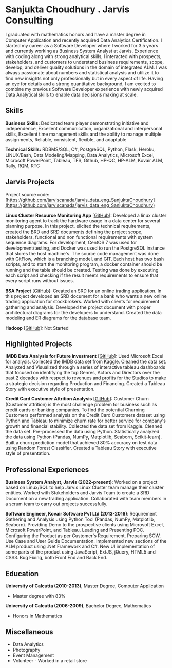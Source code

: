 # Sanjukta Choudhury . Jarvis Consulting

I graduated with mathematics honors and have a master degree in Computer Application and recently acquired Data Analytics Certification. I started my career as a Software Developer where I worked for 3.5 years and currently working as Business System Analyst at Jarvis. Experience with coding along with strong analytical skills, I interacted with prospects, stakeholders, and customers to understand business requirements, scope, develop, and deliver quality solutions in the domain of integrated ALM. I was always passionate about numbers and statistical analysis and utilize it to find new insights not only professionally but in every aspect of life. Having an eye for details and a strong quantitative background, I am excited to combine my previous Software Developer experience with newly acquired Data Analytical skills to enable data decisions making at scale.

## Skills

**Business Skills:** Dedicated team player demonstrating initiative and independence, Excellent communication, organizational and interpersonal skills, Excellent time management skills and the ability to manage multiple assignments, Reliable, consistent, flexible, and adaptable

**Technical Skills:** RDBMS/SQL, C#, PostgreSQL, Python, Flask, Heroku, LINUX/Bash, Data Modeling/Mapping, Data Analytics, Microsoft Excel, Microsoft PowerPoint, Tableau, TFS, Github, HP-QC, HP-ALM, Kovair ALM, Rally, RQM, RTC

## Jarvis Projects

Project source code: [https://github.com/jarviscanada/jarvis_data_eng_SanjuktaChoudhury](https://github.com/jarviscanada/jarvis_data_eng_SanjuktaChoudhury)


**Linux Cluster Resource Monitoring App** [[GitHub](https://github.com/jarviscanada/jarvis_data_eng_SanjuktaChoudhury/tree/master/linux_sql)]: Developed a linux cluster monitoring agent to track the hardware usage in a data center for several planning purpose. In this project, elicited the technical requirements, created the BRD and SRD documents defining the project scope, stakeholders, functional and non functional requirements with system sequence diagrams. For development, CentOS 7 was used for development/testing, and Docker was used to run the PostgreSQL instance that stores the host machine's. The source code management was done with GitFlow, which is a branching model, and GIT. Each host has two bash scripts, and to start the monitoring program, a docker container should be running and the table should be created. Testing was done by executing each script and checking if the result meets requirements to ensure that every script runs without issues.

**BSA Project** [[GitHub](https://github.com/jarviscanada/jarvis_data_eng_SanjuktaChoudhury/tree/master)]: Created an SRD for an online trading application. In this project developed an SRD document for a bank who wants a new online trading application for stockbrokers. Worked with clients for requirement gathering and analysis. Developed the project document with proper architectural diagrams for the developers to understand. Created the data modeling and ER diagrams for the database team.

**Hadoop** [[GitHub](https://github.com/jarviscanada/jarvis_data_eng_SanjuktaChoudhury/tree/master/hadoop)]: Not Started


## Highlighted Projects
**IMDB Data Analysis for Future Investment** [[GitHub](https://github.com/SanjuktaCh/Data-Analytics-Project)]: Used Microsoft Excel for analysis. Collected the IMDB data set from Kaggle. Cleaned the data set. Analyzed and Visualized through a series of interactive tableau dashboards that focused on identifying the top Genres, Actors and Directors over the past 2 decades with respect to revenues and profits for the Studios to make a strategic decision regarding Production and Financing. Created a Tableau Story with executive style of presentation.

**Credit Card Customer Attrition Analysis** [[GitHub](https://github.com/SanjuktaCh/Data-Analytics-Project)]: Customer Churn (Customer attrition) is the most challenge problem for business such as credit cards or banking companies. To find the potential Churning Customers performed analysis on the Credit Card Customers dataset using Python and Tableau to minimize churn rate for better service for company's growth and financial stability. Collected the data set from Kaggle. Cleaned the data set. Pre-processed the data using Python. Statistically analyzed the data using Python (Pandas, NumPy, Matplotlib, Seaborn, Scikit-learn). Built a churn prediction model that achieved 80% accuracy on test data using Random Forest Classifier. Created a Tableau Story with executive style of presentation.


## Professional Experiences

**Business System Analyst, Jarvis (2022-present)**: Worked on a project based on Linux/SQL to help Jarvis Linux Cluster team manage their cluster entities. Worked with Stakeholders and Jarvis Team to create a SRD Document on a new trading application. Collaborated with team members in a scrum team to carry out projects successfully.

**Software Engineer, Kovair Software Pvt Ltd (2013-2016)**: Requirement Gathering and Analysis using Python Tool (Pandas, NumPy, Matplotlib, Seaborn). Providing Demo to the prospective clients using Microsoft Excel, Microsoft PowerPoint, and Tableau. Leading and Presenting POC. Configuring the Product as per Customer's Requirement. Preparing SOW, Use Case and User Guide Documentation. Implemented new sections of the ALM product using .Net Framework and C#. New UI implementation of some parts of the product using JavaScript, ExtJS, jQuery, HTML5 and CSS3. Bug Fixing, both Front End and Back End.


## Education
**University of Calcutta (2010-2013)**, Master Degree, Computer Application
- Master degree with 83%

**University of Calcutta (2006-2009)**, Bachelor Degree, Mathematics
- Honors in Mathematics


## Miscellaneous
- Data Analytics
- Photography
- Event Management
- Volunteer - Worked in a retail store